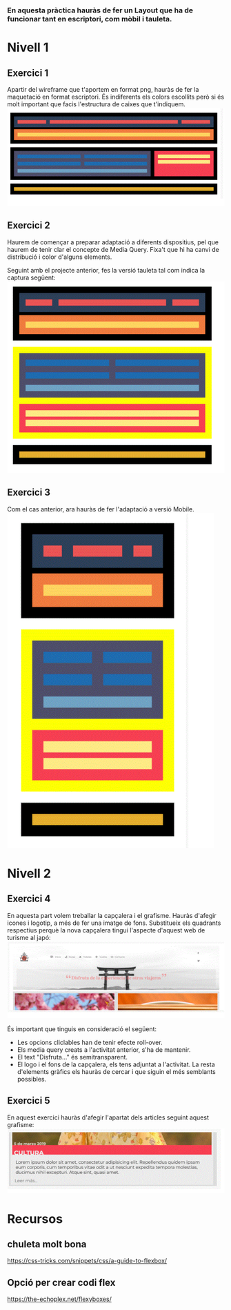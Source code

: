 
### En aquesta pràctica hauràs de fer un Layout que ha de funcionar tant en escriptori, com mòbil i tauleta.

# Nivell 1
## Exercici 1
Apartir del wireframe que t'aportem en format png, hauràs de fer la maquetació en format escriptori. És indiferents els colors escollits però si és molt important que facis l'estructura de caixes que t'indiquem.
![imatge](https://github.com/amarcilla/vuejs/blob/main/M03_Wireframe_Flex/imatgesGIT/exercici1.gif) 

## Exercici 2
Haurem de començar a preparar adaptació a diferents dispositius, pel que haurem de tenir clar el concepte de Media Query. Fixa't que hi ha canvi de distribució i color d'alguns elements.

Seguint amb el projecte anterior, fes la versió tauleta tal com indica la captura següent:
![imatge](https://github.com/amarcilla/vuejs/blob/main/M03_Wireframe_Flex/imatgesGIT/exercici2.gif) 

## Exercici 3
Com el cas anterior, ara hauràs de fer l'adaptació a versió Mobile.  
![imatge](https://github.com/amarcilla/vuejs/blob/main/M03_Wireframe_Flex/imatgesGIT/exercici3.gif) 


# Nivell 2

## Exercici 4
En aquesta part volem treballar la capçalera i el grafisme. Hauràs d'afegir icones i logotip, a més de fer una imatge de fons. Substitueix els quadrants respectius perquè la nova capçalera tingui l'aspecte d'aquest web de turisme al japó:  
![imatge](https://github.com/amarcilla/vuejs/blob/main/M03_Wireframe_Flex/imatgesGIT/exercici4.gif) 

És important que tinguis en consideració el següent:  
- Les opcions cliclables han de tenir efecte roll-over.
- Els media query creats a l'activitat anterior, s'ha de mantenir.
- El text "Disfruta..." és semitransparent.
- El logo i el fons de la capçalera, els tens adjuntat a l'activitat. La resta d'elements gràfics els hauràs de cercar i que siguin el més semblants possibles.

## Exercici 5
En aquest exercici hauràs d'afegir l'apartat dels articles seguint aquest grafisme:  
![imatge](https://github.com/amarcilla/vuejs/blob/main/M03_Wireframe_Flex/imatgesGIT/exercici5.gif) 


# Recursos
## chuleta molt bona 
https://css-tricks.com/snippets/css/a-guide-to-flexbox/

## Opció per crear codi flex
https://the-echoplex.net/flexyboxes/